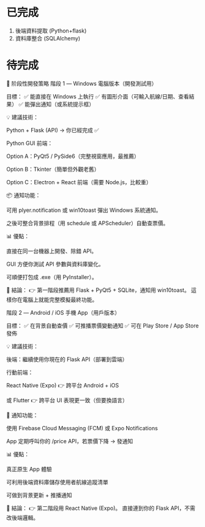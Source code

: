 # 已完成
1. 後端資料提取 (Python+flask)
2. 資料庫整合 (SQLAlchemy)

# 待完成
🧩 阶段性開發策略
階段 1 — Windows 電腦版本（開發測試用）

目標：
✅ 能直接在 Windows 上執行
✅ 有圖形介面（可輸入航線/日期、查看結果）
✅ 能彈出通知（或系統提示框）

💡 建議技術：

Python + Flask (API) → 你已經完成 ✅

Python GUI 前端：

Option A：PyQt5 / PySide6（完整視窗應用，最推薦）

Option B：Tkinter（簡單但外觀老舊）

Option C：Electron + React 前端（需要 Node.js，比較重）

📦 通知功能：

可用 plyer.notification 或 win10toast 彈出 Windows 系統通知。

之後可整合背景排程（用 schedule 或 APScheduler）自動查票價。

📊 優點：

直接在同一台機器上開發、除錯 API。

GUI 方便你測試 API 參數與資料庫變化。

可順便打包成 .exe（用 PyInstaller）。

📘 結論：
👉 第一階段推薦用 Flask + PyQt5 + SQLite，通知用 win10toast。
這樣你在電腦上就能完整模擬最終功能。

階段 2 — Android / iOS 手機 App（用戶版本）

目標：
✅ 在背景自動查價
✅ 可推播票價變動通知
✅ 可在 Play Store / App Store 發佈

💡 建議技術：

後端：繼續使用你現在的 Flask API（部署到雲端）

行動前端：

React Native (Expo) 👉 跨平台 Android + iOS

或 Flutter 👉 跨平台 UI 表現更一致（但要換語言）

📱 通知功能：

使用 Firebase Cloud Messaging (FCM) 或 Expo Notifications

App 定期呼叫你的 /price API，若票價下降 → 發通知

📊 優點：

真正原生 App 體驗

可利用後端資料庫儲存使用者航線追蹤清單

可做到背景更新 + 推播通知

📘 結論：
👉 第二階段用 React Native (Expo)。
直接連到你的 Flask API，不需改後端邏輯。